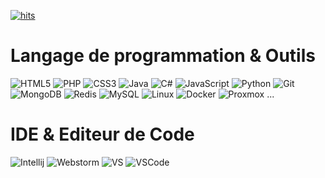 [![hits](http://hits.dwyl.com/GabziDev/GabziDev.svg)](http://hits.dwyl.com/GabziDev/GabziDev)

# Langage de programmation & Outils
![HTML5](https://img.icons8.com/color/48/null/html-5--v1.png)
![PHP](https://img.icons8.com/stickers/48/php-server.png)
![CSS3](https://img.icons8.com/color/48/null/css3.png)
![Java](https://img.icons8.com/color/48/null/java-coffee-cup-logo--v1.png)
![C#](https://img.icons8.com/color/48/null/c-sharp-logo)
![JavaScript](https://img.icons8.com/color/48/null/javascript--v1.png)
![Python](https://img.icons8.com/color/48/null/python--v1.png)
![Git](https://img.icons8.com/color/48/null/git.png)
![MongoDB](https://img.icons8.com/color/48/null/mongodb.png)
![Redis](https://img.icons8.com/color/48/null/redis.png)
![MySQL](https://img.icons8.com/color/48/null/mysql-logo.png)
![Linux](https://img.icons8.com/color/48/null/linux.png)
![Docker](https://img.icons8.com/color/48/null/docker.png)
![Proxmox](https://img.icons8.com/color/48/null/proxmox.png)
...

# IDE & Editeur de Code
![Intellij](https://img.icons8.com/color/48/null/intellij-idea)
![Webstorm](https://img.icons8.com/color/48/null/webstorm)
![VS](https://img.icons8.com/color/48/null/visual-studio)
![VSCode](https://img.icons8.com/color/48/null/visual-studio-code-2019)
